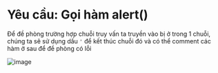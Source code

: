 # Yêu cầu: Gọi hàm alert()

Để đề phòng trường hợp chuỗi truy vấn ta truyền vào bị ở trong 1 chuỗi, chúng ta sẽ sử dụng dấu `'` để kết thúc chuỗi đó và có thể comment các hàm ở sau để đề phòng có lỗi

![image](https://user-images.githubusercontent.com/72268643/150623703-6c63675f-6377-4ebd-a0e8-e1a09e15ab2c.png)
